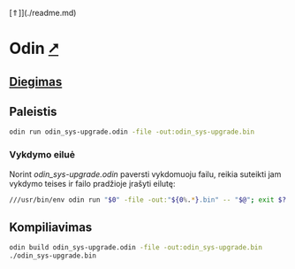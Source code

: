 [&uArr;]](./readme.md)

# Odin [&#x2B67;](ttps://odin-lang.org/)

## [Diegimas](../install/odin_readme.md)

## Paleistis

```bash
odin run odin_sys-upgrade.odin -file -out:odin_sys-upgrade.bin
```

### Vykdymo eiluė

Norint *odin_sys-upgrade.odin* paversti vykdomuoju failu, reikia suteikti jam vykdymo teises ir failo pradžioje įrašyti eilutę:

```bash
///usr/bin/env odin run "$0" -file -out:"${0%.*}.bin" -- "$@"; exit $?
```

## Kompiliavimas

```bash
odin build odin_sys-upgrade.odin -file -out:odin_sys-upgrade.bin
./odin_sys-upgrade.bin
```
